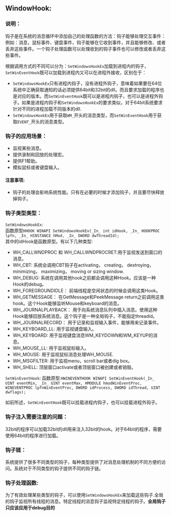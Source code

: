 WindowHook:
----

### 说明：
钩子是在系统的消息循环中添加自己的处理函数的方法：钩子能够处理交互事件：例如：消息，鼠标事件、键盘事件，钩子能够在它收到事件，并且能够修改、或者丢弃这些事件。一个钩子处理函数可以处理收到的钩子事件也可以修改或者丢弃这些事件。

根据调用方式的不同可以分为：`SetWindowsHookEx`加载到进程内的钩子，`SetWinEventHook`既可以加载到进程内又可以在进程外接收，区别在于：

* `SetWindowsHookEx`只有进程内钩子，没有进程外钩子，意味着如果要在64位系统中正确获取通知的话必须提供64bit和32bit的dll。而且要求加载的程序也是对应的版本。而`SetWinEventHook`既可以是进程内钩子，也可以是进程外钩子。如果是进程内钩子和`SetWindowsHookEx`的要求类似，对于64bit系统要求针对不同的进程加载不同版本的dll.
* `SetWindowsHookEx`用于获取`WM_`开头的消息类型，而`SetWinEventHook`用于获取`EVENT_`开头的消息类型。

### 钩子的应用场景：
* 监视某些消息。
* 提供录制和回放的处理宏。
* 提供F1帮助。
* 模拟鼠标或者键盘输入。

#### 注意事项:
* 钩子的处理会影响系统性能。只有在必要的时候才添加钩子，并且要尽快释放掉钩子。

### 钩子类型类型：
`SetWindowsHookEx`:   
函数原型`HHOOK WINAPI SetWindowsHookEx(_In_ int idHook, _In_ HOOKPROC lpfn, _In_ HINSTANCE hMod, _In_ DWORD dwThreadId);`   
其中的idHook是函数原型。有以下几种类型:   

* WH_CALLWNDPROC 和 WH_CALLWNDPROCRET:用于监视发送到窗口的消息。
* WH_CBT: 系统会调用CBT钩子在activating， creating， destroying， minimizing， maximizing， moving or sizing window.
* WH_DEBUG: 系统在调用其他hook之前都会调用这种Hook。应该是一种Hook的debug。
* WH_FOREGROUNDIDLE： 前端线程是空闲状态的时候会调用这类Hook。
* WH_GETMESSAGE： 在GetMessage和PeekMessage return之前调用这类hook。这个Hook能够监听Mouse和keyboard的消息。
* WH_JOURNALPLAYBACK： 用于向系统消息队列中插入消息。使用这种Hook能够回放系统消息。这个钩子是一种全局钩子，不能指定threadid。
* WH_JOURNALRECORD： 用于记录和监视输入事件，能够用来记录事件。
* WH_KEYBOARD_LL: 用于监视键盘输入。
* WH_KEYBOARD: 用于监视键盘消息WM_KEYDOWN和WM_KEYUP的消息。
* WH_MOUSE_LL: 用于监视鼠标输入。
* WH_MOUSE: 用于监视鼠标消息处理WH_MOUSE.
* WH_MSGFILTER: 用于监视menu，scroll bar或者dlg box。
* WH_SHELL: 顶层窗口activate或者顶层窗口被创建或者销毁。

`SetWinEventHook`:
函数原型:`HWINEVENTHOOK WINAPI SetWinEventHook(_In_ UINT eventMin, _In_ UINT eventMax, HMODULE hmodWinEventProc, WINEVENTPROC lpfnWinEventProc, DWORD idProcess, DWORD idThread, UINT dwflags);`

如前所述，`SetWinEventHook`既可以挂载进程内钩子，也可以挂载进程外钩子。

### 钩子注入需要注意的问题：
32bit的程序可以加载32bit的dll用来注入32bit的hook。对于64bit的程序，需要使用64bit的程序进行加载。

### 钩子链：
系统提供了很多不同类型的钩子，每种类型提供了对消息处理机制的不同方便的访问。系统对于不同类型的钩子提供不同的钩子链。

### 钩子处理函数:
为了有效处理某些类型的钩子，可以使用`SetWindowsHookEx`来加载这些钩子.全局的钩子监视所有线程的消息。特定线程的消息钩子监视特定线程的钩子。**全局钩子只应该应用于debug目的**
